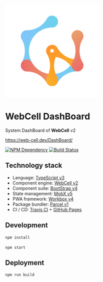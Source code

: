 ![](src/image/WebCell-0.png)

# WebCell DashBoard

System DashBoard of **WebCell** v2

https://web-cell.dev/DashBoard/

[![NPM Dependency](https://david-dm.org/EasyWebApp/DashBoard.svg)][1]
[![Build Status](https://travis-ci.com/EasyWebApp/DashBoard.svg?branch=master)][2]

## Technology stack

-   Language: [TypeScript v3][3]
-   Component engine: [WebCell v2][4]
-   Component suite: [BootStrap v4][5]
-   State management: [MobX v5][6]
-   PWA framework: [Workbox v4][7]
-   Package bundler: [Parcel v1][8]
-   CI / CD: [Travis CI][9] + [GitHub Pages][10]

## Development

```shell
npm install

npm start
```

## Deployment

```shell
npm run build
```

[1]: https://david-dm.org/EasyWebApp/DashBoard
[2]: https://travis-ci.com/EasyWebApp/DashBoard
[3]: https://typescriptlang.org
[4]: https://web-cell.dev/
[5]: https://getbootstrap.com
[6]: https://mobx.js.org
[7]: https://developers.google.com/web/tools/workbox
[8]: https://parceljs.org
[9]: https://travis-ci.com/
[10]: https://pages.github.com/
